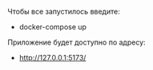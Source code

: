 Чтобы все запустилось введите:
 - docker-compose up

Приложение будет доступно по адресу:
 - http://127.0.0.1:5173/